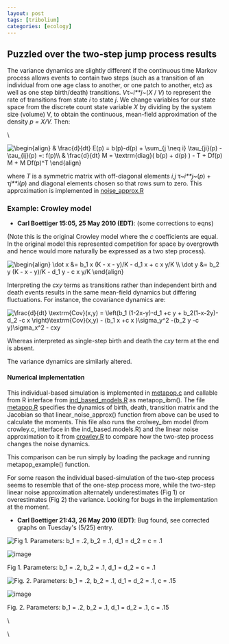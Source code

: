 ```yaml
---
layout: post
tags: [tribolium]
categories: [ecology]
---
```






 





Puzzled over the two-step jump process results
----------------------------------------------

The variance dynamics are slightly different if the continuous time
Markov process allows events to contain two steps (such as a transition
of an individual from one age class to another, or one patch to another,
etc) as well as one step birth/death) transitions. *V*τ~*i**j*~(*X* /
*V*) to represent the rate of transitions from state *i* to state *j*.
We change variables for our state space from the discrete count state
variable *X* by dividing by the system size (volume) V, to obtain the
continuous, mean-field approximation of the density *p = X/V.* Then:

\

![ \\begin{align} & \\frac{d}{dt} E(p) = b(p)-d(p) + \\sum\_{j \\neq i}
\\tau\_{ji}(p) - \\tau\_{ij}(p) =: f(p)\\\\ & \\frac{d}{dt} M =
\\textrm{diag}( b(p) + d(p) ) - T + Df(p) M + M Df(p)\^T \\end{align}
](http://openwetware.org/images/math/5/e/b/5eb413fd88e12c41c39cf48c811fc71a.png)

where *T* is a symmetric matrix with off-diagonal elements *i,j*
τ~*i**j*~(*p*) + τ*j**i*(*p*) and diagonal elements chosen so that rows
sum to zero. This approximation is implemented in
[noise\_approx.R](http://github.com/cboettig/structured-populations/blob/master/R/noise_approx.R "http://github.com/cboettig/structured-populations/blob/master/R/noise_approx.R")

### Example: Crowley model

-   **Carl Boettiger 15:05, 25 May 2010 (EDT)**: (some corrections to
    eqns)

(Note this is the original Crowley model where the *c* coefficients are
equal. In the original model this represented competition for space by
overgrowth and hence would more naturally be expressed as a two step
process).

![ \\begin{align} \\dot x &= b\_1 x (K - x - y)/K - d\_1 x + c x y/K
\\\\ \\dot y &= b\_2 y (K - x - y)/K - d\_1 y - c x y/K \\end{align}
](http://openwetware.org/images/math/7/c/4/7c49b2c47e74e60537d6345e8b7a9c6a.png)

Interpreting the *cxy* terms as transitions rather than independent
birth and death events results in the same mean-field dynamics but
differing fluctuations. For instance, the covariance dynamics are:

![ \\frac{d}{dt} \\textrm{Cov}(x,y) = \\left(b\_1 (1-2x-y)-d\_1 +c y +
b\_2(1-x-2y)-d\_2 -c x \\right)\\textrm{Cov}(x,y) - (b\_1 x +c x
)\\sigma\_y\^2 -(b\_2 y -c y)\\sigma\_x\^2 - cxy
](http://openwetware.org/images/math/2/4/c/24c57b2b520fa2223fc7f059ade57d81.png)

Whereas interpreted as single-step birth and death the *cxy* term at the
end is absent.

The variance dynamics are similarly altered.

#### Numerical implementation

This individual-based simulation is implemented in
[metapop.c](http://github.com/cboettig/structured-populations/blob/master/src/metapop.c "http://github.com/cboettig/structured-populations/blob/master/src/metapop.c")
and callable from R interface from
[ind\_based\_models.R](http://github.com/cboettig/structured-populations/blob/master/R/ind_based_models.R "http://github.com/cboettig/structured-populations/blob/master/R/ind_based_models.R")
as metapop\_ibm(). The file
[metapop.R](http://github.com/cboettig/structured-populations/blob/master/R/metapop.R "http://github.com/cboettig/structured-populations/blob/master/R/metapop.R")
specifies the dynamics of birth, death, transition matrix and the
Jacobian so that linear\_noise\_approx() function from above can be used
to calculate the moments. This file also runs the crolwey\_ibm model
(from crowley.c, interface in the ind\_based.models.R) and the linear
noise approximation to it from
[crowley.R](http://github.com/cboettig/structured-populations/blob/master/R/crowley.R "http://github.com/cboettig/structured-populations/blob/master/R/crowley.R")
to compare how the two-step process changes the noise dynamics.

This comparison can be run simply by loading the package and running
metapop\_example() function.

For some reason the individual based-simulation of the two-step process
seems to resemble that of the one-step process more, while the two-step
linear noise approximation alternately underestimates (Fig 1) or
overestimates (Fig 2) the variance. Looking for bugs in the
implementation at the moment.

-   **Carl Boettiger 21:43, 26 May 2010 (EDT)**: Bug found, see
    corrected graphs on Tuesday's (5/25) entry.

![Fig 1. Parameters: b\_1 = .2, b\_2 = .1, d\_1 = d\_2 = c =
.1](http://openwetware.org/images/thumb/8/84/Compare_noise.png/360px-Compare_noise.png)

![image](/skins/common/images/magnify-clip.png)

Fig 1. Parameters: b\_1 = .2, b\_2 = .1, d\_1 = d\_2 = c = .1

![Fig. 2. Parameters: b\_1 = .2, b\_2 = .1, d\_1 = d\_2 = .1, c =
.15](http://openwetware.org/images/thumb/f/f3/Compare_noise2.png/360px-Compare_noise2.png)

![image](/skins/common/images/magnify-clip.png)

Fig. 2. Parameters: b\_1 = .2, b\_2 = .1, d\_1 = d\_2 = .1, c = .15

\

\


